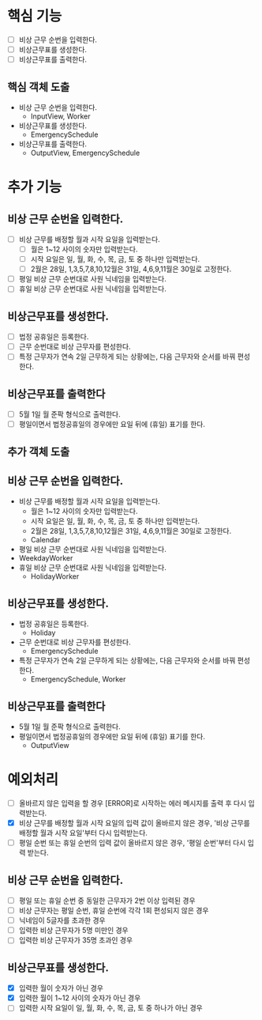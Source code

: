 # 핵심 기능
- [ ] 비상 근무 순번을 입력한다.
- [ ] 비상근무표를 생성한다.
- [ ] 비상근무표를 출력한다.

## 핵심 객체 도출
- 비상 근무 순번을 입력한다.
  - InputView, Worker
- 비상근무표를 생성한다.
  - EmergencySchedule
- 비상근무표를 출력한다.
  - OutputView, EmergencySchedule

# 추가 기능
## 비상 근무 순번을 입력한다.
- [ ] 비상 근무를 배정할 월과 시작 요일을 입력받는다.
  - [ ] 월은 1~12 사이의 숫자만 입력받는다.
  - [ ] 시작 요일은 일, 월, 화, 수, 목, 금, 토 중 하나만 입력받는다.
  - [ ] 2월은 28일, 1,3,5,7,8,10,12월은 31일, 4,6,9,11월은 30일로 고정한다.
- [ ] 평일 비상 근무 순번대로 사원 닉네임을 입력받는다.
- [ ] 휴일 비상 근무 순번대로 사원 닉네임을 입력받는다.
## 비상근무표를 생성한다.
- [ ] 법정 공휴일은 등록한다.
- [ ] 근무 순번대로 비상 근무자를 편성한다.
- [ ] 특정 근무자가 연속 2일 근무하게 되는 상황에는, 다음 근무자와 순서를 바꿔 편성한다.
## 비상근무표를 출력한다
- [ ] 5월 1일 월 준팍 형식으로 출력한다.
- [ ] 평일이면서 법정공휴일의 경우에만 요일 뒤에 (휴일) 표기를 한다.

## 추가 객체 도출
## 비상 근무 순번을 입력한다.
- 비상 근무를 배정할 월과 시작 요일을 입력받는다.
  - 월은 1~12 사이의 숫자만 입력받는다.
  - 시작 요일은 일, 월, 화, 수, 목, 금, 토 중 하나만 입력받는다.
  - 2월은 28일, 1,3,5,7,8,10,12월은 31일, 4,6,9,11월은 30일로 고정한다.
  - Calendar
- 평일 비상 근무 순번대로 사원 닉네임을 입력받는다.
 - WeekdayWorker
- 휴일 비상 근무 순번대로 사원 닉네임을 입력받는다.
  - HolidayWorker
## 비상근무표를 생성한다.
- 법정 공휴일은 등록한다.
  - Holiday
- 근무 순번대로 비상 근무자를 편성한다.
  - EmergencySchedule
- 특정 근무자가 연속 2일 근무하게 되는 상황에는, 다음 근무자와 순서를 바꿔 편성한다.
  - EmergencySchedule, Worker
## 비상근무표를 출력한다
- 5월 1일 월 준팍 형식으로 출력한다.
- 평일이면서 법정공휴일의 경우에만 요일 뒤에 (휴일) 표기를 한다.
  - OutputView

# 예외처리
- [ ] 올바르지 않은 입력을 할 경우 [ERROR]로 시작하는 에러 메시지를 출력 후 다시 입력받는다.
- [x] 비상 근무를 배정할 월과 시작 요일의 입력 값이 올바르지 않은 경우, '비상 근무를 배정할 월과 시작 요일'부터 다시 입력받는다.
- [ ] 평일 순번 또는 휴일 순번의 입력 값이 올바르지 않은 경우, '평일 순번'부터 다시 입력 받는다.

## 비상 근무 순번을 입력한다.
- [ ] 평일 또는 휴일 순번 중 동일한 근무자가 2번 이상 입력된 경우
- [ ] 비상 근무자는 평일 순번, 휴일 순번에 각각 1회 편성되지 않은 경우
- [ ] 닉네임이 5글자를 초과한 경우
- [ ] 입력한 비상 근무자가 5명 미만인 경우
- [ ] 입력한 비상 근무자가 35명 초과인 경우
## 비상근무표를 생성한다.
- [x] 입력한 월이 숫자가 아닌 경우
- [x] 입력한 월이 1~12 사이의 숫자가 아닌 경우
- [ ] 입력한 시작 요일이 일, 월, 화, 수, 목, 금, 토 중 하나가 아닌 경우